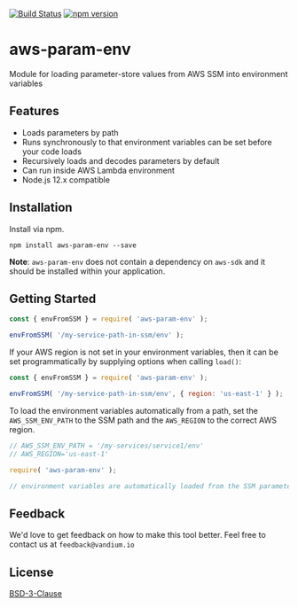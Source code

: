 [![Build Status](https://travis-ci.org/vandium-io/aws-param-env.svg?branch=master)](https://travis-ci.org/vandium-io/aws-param-env)
[![npm version](https://badge.fury.io/js/aws-param-env.svg)](https://badge.fury.io/js/aws-param-env)

# aws-param-env

Module for loading parameter-store values from AWS SSM into environment variables

## Features
* Loads parameters by path
* Runs synchronously to that environment variables can be set before your code loads
* Recursively loads and decodes parameters by default
* Can run inside AWS Lambda environment
* Node.js 12.x compatible

## Installation
Install via npm.

	npm install aws-param-env --save

**Note**: `aws-param-env` does not contain a dependency on `aws-sdk` and it
should be installed within your application.

## Getting Started

```js
const { envFromSSM } = require( 'aws-param-env' );

envFromSSM( '/my-service-path-in-ssm/env' );
```

If your AWS region is not set in your environment variables, then it can be set
programmatically by supplying options when calling `load()`:

```js
const { envFromSSM } = require( 'aws-param-env' );

envFromSSM( '/my-service-path-in-ssm/env', { region: 'us-east-1' } );
```

To load the environment variables automatically from a path, set the
`AWS_SSM_ENV_PATH` to the SSM path and the `AWS_REGION` to the correct AWS region.

```js
// AWS_SSM_ENV_PATH = '/my-services/service1/env'
// AWS_REGION='us-east-1'

require( 'aws-param-env' );

// environment variables are automatically loaded from the SSM parameter store
```


## Feedback

We'd love to get feedback on how to make this tool better. Feel free to contact
us at `feedback@vandium.io`

## License

[BSD-3-Clause](https://en.wikipedia.org/wiki/BSD_licenses)

